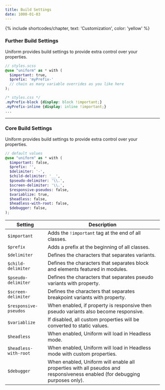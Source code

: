 ```yaml
---
title: Build Settings
date: 1000-01-03
---
```


{% include shortcodes/chapter, text: 'Customization', color: 'yellow' %}

### Further Build Settings

Uniform provides build settings to provide extra control over your properties.

```scss
// styles.scss
@use "uniform" as * with (
  $important: true,
  $prefix: 'myPrefix-'
  // chain as many variable overrides as you like here
);
```

```css
/* styles.css */
.myPrefix-block {display: block !important;}
.myPrefix-inline {display: inline !important;}
...
```


---


### Core Build Settings

Uniform provides build settings to provide extra control over your properties.

```scss
// default values
@use "uniform" as * with (
  $important: false,
  $prefix: '',
  $delimiter: '-',
  $child-delimiter: '__',
  $pseudo-delimiter: '\\.',
  $screen-delimiter: '\\.',
  $responsive-pseudos: false,
  $variablize: true,
  $headless: false,
  $headless-with-root: false,
  $debugger: false,
);
```

<div class="mb-10"></div>

<table class="table leading-7">
  <thead class="uppercase font-xs font-600 tracking-1 color-black">
    <tr>
      <th>
        Setting
      </th>
      <th>
        Description
      </th>
    </tr>
  </thead>
  <tbody class="font-sm">
    <tr>
      <td class="font-xs md.font-sm color-teal-700 align-top whitespace-no-wrap"><code>$important</code></td>
      <td>Adds the <code class="color-blue-500">!important</code> tag at the end of all classes.</td>
    </tr>
    <tr>
      <td class="font-xs md.font-sm color-teal-700 align-top whitespace-no-wrap"><code>$prefix</code></td>
      <td>Adds a prefix at the beginning of all classes.</td>
    </tr>
    <tr>
      <td class="font-xs md.font-sm color-teal-700 align-top whitespace-no-wrap"><code>$delimiter</code></td>
      <td>Defines the characters that separates variants.</td>
    </tr>
    <tr>
      <td class="font-xs md.font-sm color-teal-700 align-top whitespace-no-wrap"><code>$child-delimiter</code></td>
      <td>Defines the characters that separates block and elements featured in modules.</td>
    </tr>
    <tr>
      <td class="font-xs md.font-sm color-teal-700 align-top whitespace-no-wrap"><code>$pseudo-delimiter</code></td>
      <td>Defines the characters that separates pseudo variants with property.</td>
    </tr>
    <tr>
      <td class="font-xs md.font-sm color-teal-700 align-top whitespace-no-wrap"><code>$screen-delimiter</code></td>
      <td>Defines the characters that separates breakpoint variants with property.</td>
    </tr>
    <tr>
      <td class="font-xs md.font-sm color-teal-700 align-top whitespace-no-wrap"><code>$responsive-pseudos</code></td>
      <td>When enabled, if property is responsive then pseudo variants also become responsive.</td>
    </tr>
    <tr>
      <td class="font-xs md.font-sm color-teal-700 align-top whitespace-no-wrap"><code>$variablize</code></td>
      <td>If disabled, all custom properties will be converted to static values.</td>
    </tr>
    <tr>
      <td class="font-xs md.font-sm color-teal-700 align-top whitespace-no-wrap"><code>$headless</code></td>
      <td>When enabled, Uniform will load in Headless mode.</td>
    </tr>
    <tr>
      <td class="font-xs md.font-sm color-teal-700 align-top whitespace-no-wrap"><code>$headless-with-root</code></td>
      <td>When enabled, Uniform will load in Headless mode with custom properties.</td>
    </tr>
    <tr>
      <td class="font-xs md.font-sm color-teal-700 align-top whitespace-no-wrap"><code>$debugger</code></td>
      <td>When enabled, Uniform will enable all properties with all pseudos and responsiveness enabled (for debugging purposes only).</td>
    </tr>
  </tbody>
</table>

